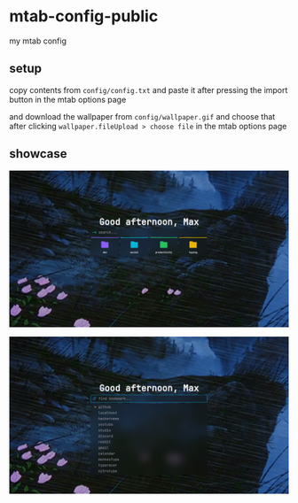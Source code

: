 # mtab-config-public

my mtab config

## setup

copy contents from `config/config.txt` and paste it after pressing the import button in the mtab options page

and download the wallpaper from `config/wallpaper.gif` and choose that after clicking `wallpaper.fileUpload > choose file` in the mtab options page

## showcase

![1](./screenshots/1.png)

![2](./screenshots/2.png)
